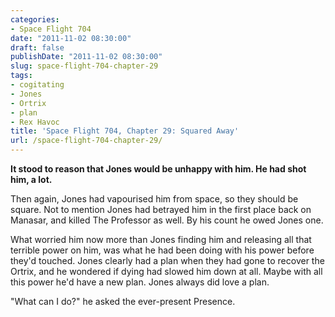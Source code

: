 ```yaml
---
categories:
- Space Flight 704
date: "2011-11-02 08:30:00"
draft: false
publishDate: "2011-11-02 08:30:00"
slug: space-flight-704-chapter-29
tags:
- cogitating
- Jones
- Ortrix
- plan
- Rex Havoc
title: 'Space Flight 704, Chapter 29: Squared Away'
url: /space-flight-704-chapter-29/
---
```

**It stood to reason that Jones would be unhappy with him. He had shot
him, a lot.**

Then again, Jones had vapourised him from space, so they should be
square. Not to mention Jones had betrayed him in the first place back on
Manasar, and killed The Professor as well. By his count he owed Jones
one.

What worried him now more than Jones finding him and releasing all that
terrible power on him, was what he had been doing with his power before
they'd touched. Jones clearly had a plan when they had gone to recover
the Ortrix, and he wondered if dying had slowed him down at all. Maybe
with all this power he'd have a new plan. Jones always did love a plan.

"What can I do?" he asked the ever-present Presence.